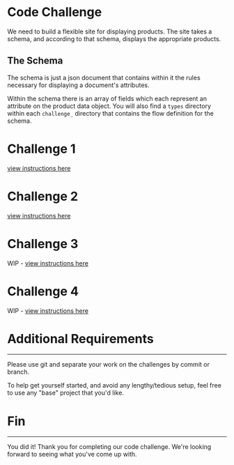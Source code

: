 # Code Challenge

We need to build a flexible site for displaying products. The site takes a schema, and according to that schema, displays the appropriate products.

## The Schema

The schema is just a json document that contains within it the rules necessary for displaying a document's attributes.

Within the schema there is an array of fields which each represent an attribute on the product data object. You will also find a `types` directory within each `challenge_` directory that contains the flow definition for the schema.

# Challenge 1

[view instructions here](https://github.com/powerchordinc/code-challenge/tree/master/front-end/challenge_1)

# Challenge 2

[view instructions here](https://github.com/powerchordinc/code-challenge/tree/master/front-end/challenge_2)

# Challenge 3

WIP - [view instructions here](https://github.com/powerchordinc/code-challenge/tree/master/front-end/challenge_3)

# Challenge 4

WIP - [view instructions here](https://github.com/powerchordinc/code-challenge/tree/master/front-end/challenge_4)

# Additional Requirements
---

Please use git and separate your work on the challenges by commit or branch.

To help get yourself started, and avoid any lengthy/tedious setup, feel free to use any "base" project that you'd like.

# Fin
---

You did it! Thank you for completing our code challenge. We're looking forward to seeing what you've come up with.
